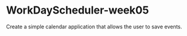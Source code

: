 # WorkDayScheduler-week05
Create a simple calendar application that allows the user to save events.
